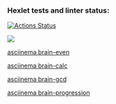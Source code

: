 ### Hexlet tests and linter status:
[![Actions Status](https://github.com/foxyfable/frontend-project-44/actions/workflows/hexlet-check.yml/badge.svg)](https://github.com/foxyfable/frontend-project-44/actions)

<a href="https://codeclimate.com/github/foxyfable/frontend-project-44/maintainability"><img src="https://api.codeclimate.com/v1/badges/299c2a241a5d3b5e9cae/maintainability" /></a>

<a href ="https://asciinema.org/a/Am3g2MeNzbxscSaCqVbH0BUBE">asciinema brain-even</a>

<a href ="https://asciinema.org/a/oxKF7RceF471MGu7SUOg9pj7c">asciinema brain-calc</a>

<a href ="https://asciinema.org/a/I33WtQr8t04sw6KveydF5qQdQ">asciinema brain-gcd</a>

<a href ="https://asciinema.org/a/DNv1FoxAxJiWAdT3egUe96cDJ">asciinema brain-progression</a>